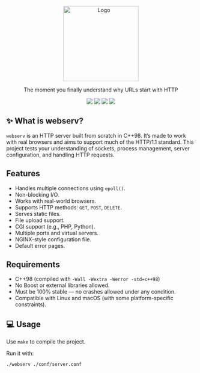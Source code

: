 
<p align="center">
  <a>
    <img src="https://upload.wikimedia.org/wikipedia/commons/thumb/8/8d/42_Logo.svg/1200px-42_Logo.svg.png" alt="Logo" width="200" height="200">
  </a>

  <p align="center">
    The moment you finally understand why URLs start with HTTP
    <br />
	</p>
</p>

<p align="center">
  <img src="https://img.shields.io/badge/Makefile-8A2BE2">
  <img src="https://img.shields.io/badge/C-4682B4">
  <img src="https://img.shields.io/badge/Shell-2E8B57">
  <img src="https://img.shields.io/badge/Gcc-00FF00">
</p>

## ✨ What is webserv?
`webserv` is an HTTP server built from scratch in C++98. It’s made to work with real browsers and aims to support much of the HTTP/1.1 standard. This project tests your understanding of sockets, process management, server configuration, and handling HTTP requests.

## Features
- Handles multiple connections using `epoll()`.
- Non-blocking I/O.
- Works with real-world browsers.
- Supports HTTP methods: `GET`, `POST`, `DELETE`.
- Serves static files.
- File upload support.
- CGI support (e.g., PHP, Python).
- Multiple ports and virtual servers.
- NGINX-style configuration file.
- Default error pages.

## Requirements

- C++98 (compiled with `-Wall -Wextra -Werror -std=c++98`)
- No Boost or external libraries allowed.
- Must be 100% stable — no crashes allowed under any condition.
- Compatible with Linux and macOS (with some platform-specific constraints).

## 💻 Usage

Use `make` to compile the project.

Run it with:

```bash
./webserv ./conf/server.conf
```


